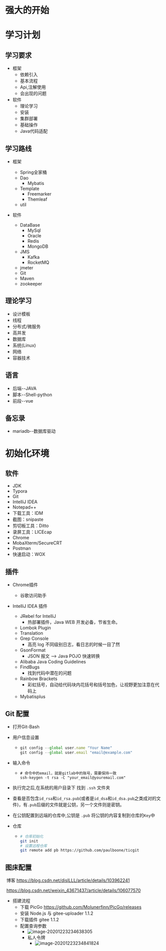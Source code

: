 # 强大的开始

# 学习计划





## 学习要求

- 框架
  - 依赖引入
  - 基本流程
  - Api,注解使用
  - 会出现的问题
- 软件
  - 理论学习
  - 安装
  - 集群部署
  - 基础操作
  - Java代码适配

## 学习路线

- 框架

  - Spring全家桶
  - Dao
    - Mybatis
  - Template
    - Freemarker
    - Themleaf
  - util

- 软件

  - DataBase
    - MySql
    - Oracle
    - Redis
    - MongoDB
  - JMS
    - Kafka
    - RocketMQ
  - jmeter
  - Git
  - Maven
  - zookeeper
## 理论学习

  - 设计模板
  - 线程
  - 分布式/微服务
  - 高并发
  - 数据库
  - 系统(Linux)
  - 网络
  - 容器技术



## 语言

- 后端--JAVA
- 脚本--Shell-python
- 前段--vue

## 备忘录

- mariadb--数据库驱动

  

# 初始化环境

## 软件

- JDK
- Typora
- Git 
- IntelliJ IDEA
- Notepad++
- 下载工具：IDM
- 截图：snipaste
- 剪切板工具：Ditto
- 录屏工具：LICEcap
- Chrome
- MobaXterm/SecureCRT
- Postman
- 快速启动：WOX

## 插件

- Chrome插件
  - 谷歌访问助手

- IntelliJ IDEA 插件
  - JRebel for IntelliJ
    - 热部署插件，Java WEB 开发必备，节省生命。
  - Lombok Plugin
  - Translation
  - Grep Console
    - 高亮 log 不同级别日志，看日志的时候一目了然
  - GsonFormat
    - JSON 报文 –> Java POJO 快速转换
  - Alibaba Java Coding Guidelines
  - FindBugs
    - 找到代码中潜在的问题
  - Rainbow Brackets
    - 彩虹括号，自动给代码块内花括号和括号加色，让视野更加注意在代码上
  - Mybatisplus



## Git 配置

- 打开Git-Bash

- 用户信息设置

  - ```js
    git config --global user.name "Your Name"
    git config --global user.email "email@example.com"
    ```

- 输入命令

  - ```shell
    # 命令中的email，就是gitlab中的账号，需要保持一致
    ssh-keygen -t rsa -C "your_email@youremail.com"
    ```

- 执行完之后,在系统的用户目录下 找到 `.ssh` 文件夹

- 查看是否包含`id_rsa`和`id_rsa.pub`(或者是`id_dsa`和`id_dsa.pub`之类成对的文件)，有`.pub`后缀的文件就是公钥，另一个文件则是密钥。

- 在公钥配置到远端的仓库中,公钥是 `.pub` 将公钥的内容复制到仓库的`Key`中

- 仓库

  - ```sh
    # 仓库初始化
    git init
    # 设置远程仓库
    git remote add pb https://github.com/paulboone/ticgit
    ```





## 图床配置

​	博客  https://blog.csdn.net/disILLL/article/details/103962241

​			 https://blog.csdn.net/weixin_43671437/article/details/106077570

- 搭建流程
  - 下载 PicGo  https://github.com/Molunerfinn/PicGo/releases
  - 安装 Node.js 与 gitee-uploader 1.1.2
  - 下载插件 gitee 1.1.2
  - 配置查询参数
    - ![image-20201223234638305](https://gitee.com/y1165166678/image/raw/master/img/image-20201223234638305.png "123")
    - 私人令牌
      - ![image-20201223234841824](https://gitee.com/y1165166678/image/raw/master/img/image-20201223234841824.png)

